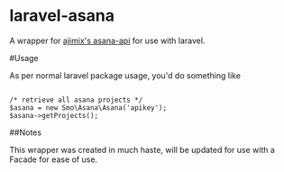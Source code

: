 laravel-asana
=============

A wrapper for [ajimix's asana-api](https://github.com/ajimix/asana-api-php-class) for use with laravel.

#Usage

As per normal laravel package usage, you'd do something like 

<pre><code>
/* retrieve all asana projects */
$asana = new Smo\Asana\Asana('apikey');
$asana->getProjects();
</code></pre>

##Notes

This wrapper was created in much haste, will be updated for use with a Facade for ease of use.

